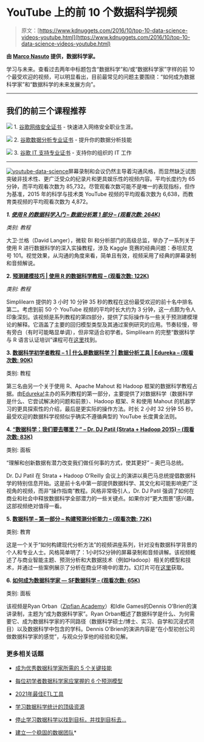 # YouTube 上的前 10 个数据科学视频

> 原文：[https://www.kdnuggets.com/2016/10/top-10-data-science-videos-youtube.html](https://www.kdnuggets.com/2016/10/top-10-data-science-videos-youtube.html)

**由 [Marco Nasuto](https://www.linkedin.com/in/marco-giuseppe-nasuto-276a8888) 提供，数据科学家。**

学习与未来。查看过去两年中标题包含“数据科学”和/或“数据科学家”字样的前 10 个最受欢迎的视频，可以明显看出，目前最常见的问题主要围绕：“如何成为数据科学家”和“数据科学的未来发展方向”。

* * *

## 我们的前三个课程推荐

![](../Images/0244c01ba9267c002ef39d4907e0b8fb.png) 1\. [谷歌网络安全证书](https://www.kdnuggets.com/google-cybersecurity) - 快速进入网络安全职业生涯。

![](../Images/e225c49c3c91745821c8c0368bf04711.png) 2\. [谷歌数据分析专业证书](https://www.kdnuggets.com/google-data-analytics) - 提升你的数据分析技能

![](../Images/0244c01ba9267c002ef39d4907e0b8fb.png) 3\. [谷歌 IT 支持专业证书](https://www.kdnuggets.com/google-itsupport) - 支持你的组织的 IT 工作

* * *

[![youtube-data-science](../Images/d61efc93992f3df9d8c0b0281aa7aa08.png)](/wp-content/uploads/youtube-data-science.jpg)屏幕录制和会议仍然主导着沟通风格，而显然缺乏试图突破非技术性、更广泛受众的纪录片和更具娱乐性的视频内容。平均长度约为 65 分钟，而平均观看次数为 85,732。尽管观看次数可能不是唯一的表现指标，但作为基准，2015 年的科学与技术类 YouTube 视频的平均观看次数为 6,638，而教育类视频的平均观看次数为 4,872。

***1\. [使用 R 的数据科学入门 – 数据分析第 1 部分 – (观看次数: 264K)](https://www.youtube.com/watch?v=32o0DnuRjfg)***

*类别: 教程*

大卫·兰格（David Langer），微软 BI 和分析部门的高级总监，举办了一系列关于使用 R 进行数据科学的深入实操教程，涉及 Kaggle 竞赛的经典问题：泰坦尼克号 101。视觉效果，从沟通的角度来看，简单且有效，视频采用了经典的屏幕录制和音频解说。

**2\. [预测建模技巧 | 使用 R 的数据科学教程 – (观看次数: 122K)](https://www.youtube.com/watch?v=0gf5iLTbiQM)**

*类别: 教程*

Simplilearn 提供的 3 小时 10 分钟 35 秒的教程在这份最受欢迎的前十名中排名第二。考虑到前 50 个 YouTube 视频的平均时长大约为 3 分钟，这一点颇为令人印象深刻。该视频是系列教程的第四部分，提供了实际操作与一些关于预测建模理论的解释。它涵盖了主要的回归模型类型及其通过案例研究的应用。节奏较慢，带有旁白（有时可能略显单调），但非常适合初学者。Simplilearn 的完整“数据科学与 R 语言认证培训”课程可在[这里](http://www.simplilearn.com/big-data-and-analytics/data-scientist-certification-sas-r-excel-training)找到。

**3\. [数据科学初学者教程 – 1 | 什么是数据科学？| 数据分析工具 | Edureka – (观看次数: 90K)](https://www.youtube.com/watch?v=dMpdoprDEDI)**

类别: 教程

第三名由另一个关于使用 R、Apache Mahout 和 Hadoop 框架的数据科学教程占据。由[Edureka!](http://www.edureka.co/data-science)主办的系列教程的第一部分，主要提供了对数据科学（数据科学是什么、它尝试解决的问题和前景）、Hadoop 框架、R 和使用 Mahout 的机器学习的更具探索性的介绍，最后是更实际的操作方法。时长 2 小时 32 分钟 55 秒。最受欢迎的数据科学视频似乎确实不遵循典型的 YouTube 长度黄金法则。

**4\. [“数据科学：我们要去哪里？” – Dr. DJ Patil (Strata + Hadoop 2015) – (观看次数: 83K)](https://www.youtube.com/watch?v=3_1reLdh5xw)**

类别: 面板

“理解和创新数据有潜力改变我们做任何事的方式，使其更好” – 奥巴马总统。

Dr. DJ Patil 在 Strata + Hadoop O’Reilly 会议上的演讲以奥巴马总统提倡数据科学的特别信息开始。这是前十名中第一部提供数据科学、其文化和可能影响更广泛视角的视频，而非“操作指南”教程。风格非常吸引人，Dr. DJ Patil 强调了如何在商业和社会中释放数据科学全部潜力的一些关键点。如果你对“更大图景”感兴趣，这部视频绝对值得一看。

**5\. [数据科学 – 第一部分 – 构建预测分析能力 – (观看次数: 72K)](https://www.youtube.com/watch?v=KDJDzeKM8DI)**

类别: 教育

这是一个关于“如何构建现代分析方法”的视频讲座系列，针对没有数据科学背景的个人和专业人士。风格简单明了：1小时52分钟的屏幕录制和音频讲解。该视频概述了与商业智能主题、预测分析和大数据技术（例如Hadoop）相关的模型和技术，并通过一些案例展示了分析在商业环境中的潜力。幻灯片可在[这里](http://www.slideshare.net/DerekKane/presentations)获取。

**6\. [如何成为数据科学家 — SF数据科学 – (观看次数: 65K)](https://www.youtube.com/watch?v=c52IOlnPw08)**

类别: 面板

该视频是Ryan Orban（[Zipfian Academy](http://www.zipfianacademy.com/)）和Idle Games的Dennis O’Brien的演讲录制，主题为“成为数据科学家”。Ryan Orban概述了数据科学是什么、为何需要它、成为数据科学家的不同路径（数据科学硕士/博士、实习、自学和沉浸式项目）以及数据科学中包含的学科。Dennis O’Brien的演讲内容是“在小型初创公司做数据科学家的感觉”，与观众分享他的经验和见解。

### 更多相关话题

+   [成为优秀数据科学家所需的 5 个关键技能](https://www.kdnuggets.com/2021/12/5-key-skills-needed-become-great-data-scientist.html)

+   [每位初学者数据科学家应掌握的 6 个预测模型](https://www.kdnuggets.com/2021/12/6-predictive-models-every-beginner-data-scientist-master.html)

+   [2021年最佳ETL工具](https://www.kdnuggets.com/2021/12/mozart-best-etl-tools-2021.html)

+   [学习数据科学统计的顶级资源](https://www.kdnuggets.com/2021/12/springboard-top-resources-learn-data-science-statistics.html)

+   [停止学习数据科学以找到目标，并找到目标去…](https://www.kdnuggets.com/2021/12/stop-learning-data-science-find-purpose.html)

+   [建立一个稳固的数据团队](https://www.kdnuggets.com/2021/12/build-solid-data-team.html)*
